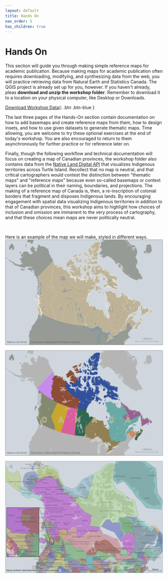 ```yaml
---
layout: default
title: Hands On
nav_order: 5
has_children: true
---
```


# Hands On
This section will guide you through making simple reference maps for academic publication. Because making maps for academic publication often requires downloading, modifying, and synthesizing data from the web, you will practice retrieving data from Natural Earth and Statistics Canada. The QGIS project is already set up for you, however. If you haven't already, pleas **download and unzip the workshop folder**. Remember to download it to a location on your physical computer, like Desktop or Downloads. 

[Download Workshop Data](../reference-mapping-workshop.zip){: .btn .btn-blue }

The last three pages of the Hands-On section contain documentation on how to add basemaps and create reference maps from them, how to design insets, and how to use given datasets to generate thematic maps. Time allowing, you are welcome to try these optional exercises at the end of today's workshop. You are also encouraged to return to them asynchronously for further practice or for reference later on. 

Finally, though the following workflow and technical documentation will focus on creating a map of Canadian provinces, the workshop folder also contains data from the [Native Land Digital API](https://api-docs.native-land.ca/) that visualizes Indigenous territories across Turtle Island. Recollect that no map is neutral, and that critical cartographers would contest the distinction between "thematic maps" and "reference maps" because even so-called basemaps or context layers can be political in their naming, boundaries, and projections. The making of a reference map of Canada is, then, a re-inscription of colonial borders that fragment and disposes Indigenous lands. By encouraging engagement with spatial data visualizing Indigenous territories in addition to that of Canadian provinces, this workshop aims to highlight how choices of inclusion and omission are immanent to the very process of cartography, and that these choices mean maps are never politically neutral. 
    
<br>


Here is an example of the map we will make, styled in different ways. 
![canada map](./images/canada-map-demo.jpeg)

![canada map](./images/canada-map-multicolored.jpeg)

![native land map](./images/native-land-map.jpeg)





